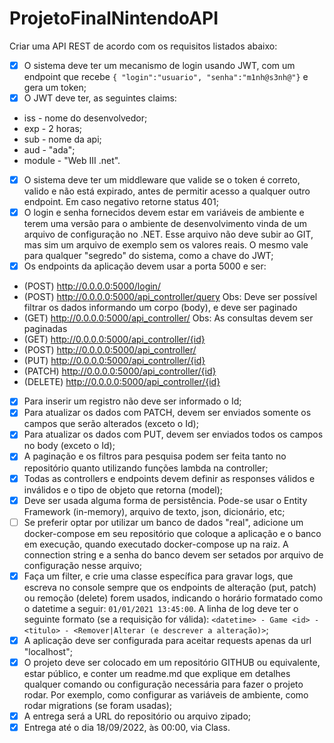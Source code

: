 ﻿# ProjetoFinalNintendoAPI
Criar uma API REST de acordo com os requisitos listados abaixo:
- [x] O sistema deve ter um mecanismo de login usando JWT, com um endpoint que recebe `{ "login":"usuario", "senha":"m1nh@s3nh@"}` e gera um token;
- [x] O JWT deve ter, as seguintes claims:
* iss - nome do desenvolvedor;
* exp - 2 horas;
* sub - nome da api;
* aud - "ada";
* module - "Web III .net".
- [x] O sistema deve ter um middleware que valide se o token é correto, valido e não está expirado, antes de permitir acesso a qualquer outro endpoint. Em caso negativo retorne status 401;
- [x] O login e senha fornecidos devem estar em variáveis de ambiente e terem uma versão para o ambiente de desenvolvimento vinda de um arquivo de configuração no .NET. Esse arquivo não deve subir ao GIT, mas sim um arquivo de exemplo sem os valores reais. O mesmo vale para qualquer "segredo" do sistema, como a chave do JWT;
- [x] Os endpoints da aplicação devem usar a porta 5000 e ser:
* (POST)      http://0.0.0.0:5000/login/
* (POST)      http://0.0.0.0:5000/api_controller/query    Obs: Deve ser possível filtrar os dados informando um corpo (body), e deve ser paginado
* (GET)       http://0.0.0.0:5000/api_controller/         Obs: As consultas devem ser paginadas
* (GET)       http://0.0.0.0:5000/api_controller/{id}
* (POST)      http://0.0.0.0:5000/api_controller/
* (PUT)       http://0.0.0.0:5000/api_controller/{id}
* (PATCH)     http://0.0.0.0:5000/api_controller/{id}
* (DELETE)    http://0.0.0.0:5000/api_controller/{id}
- [x] Para inserir um registro não deve ser informado o Id;
- [x] Para atualizar os dados com PATCH, devem ser enviados somente os campos que serão alterados (exceto o Id);
- [x] Para atualizar os dados com PUT, devem ser enviados todos os campos no body (exceto o Id);
- [x]  A paginação e os filtros para pesquisa podem ser feita tanto no repositório quanto utilizando funções lambda na controller;
- [x]  Todas as controllers e endpoints devem definir as responses válidos e inválidos e o tipo de objeto que retorna (model);
- [x]  Deve ser usada alguma forma de persistência. Pode-se usar o Entity Framework (in-memory), arquivo de texto, json, dicionário, etc;
- [ ]  Se preferir optar por utilizar um banco de dados "real", adicione um docker-compose em seu repositório que coloque a aplicação e o banco em execução, quando executado docker-compose up na raiz. A connection string e a senha do banco devem ser setados por arquivo de configuração nesse arquivo;
- [x]  Faça um filter, e crie uma classe específica para gravar logs,  que escreva no console sempre que os endpoints de alteração (put, patch) ou remoção (delete) forem usados, indicando o horário formatado como o datetime a seguir: `01/01/2021 13:45:00`. A linha de log deve ter o seguinte formato (se a requisição for válida):  `<datetime> - Game <id> - <titulo> - <Remover|Alterar (e descrever a alteração)>`;
- [x]  A aplicação deve ser configurada para aceitar requests apenas da url "localhost";
- [x]  O projeto deve ser colocado em um repositório GITHUB ou equivalente, estar público, e conter um readme.md que explique em detalhes qualquer comando ou configuração necessária para fazer o projeto rodar. Por exemplo, como configurar as variáveis de ambiente, como rodar migrations (se foram usadas);
- [x]  A entrega será a URL do repositório ou arquivo zipado;
- [x]  Entrega até o dia 18/09/2022, às 00:00, via Class.
